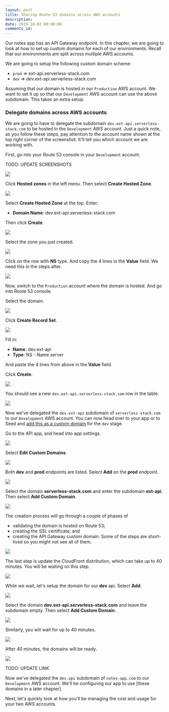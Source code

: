 ```yaml
---
layout: post
title: Sharing Route 53 domains across AWS accounts
description: 
date: 2019-10-02 00:00:00
comments_id: 
---
```


Our notes app has an API Gateway endpoint. In this chapter, we are going to look at how to set up custom domains for each of our environments. Recall that our environments are split across multiple AWS accounts.

We are going to setup the following custom domain scheme:

- `prod` ⇒ ext-api.serverless-stack.com
- `dev` ⇒ dev.ext-api.serverless-stack.com

Assuming that our domain is hosted in our `Production` AWS account. We want to set it up so that our `Development` AWS account can use the above subdomain. This takes an extra setup.

### Delegate domains across AWS accounts

We are going to have to delegate the subdomain `dev.ext-api.serverless-stack.com` to be hosted in the `Development` AWS account. Just a quick note, as you follow these steps, pay attention to the account name shown at the top right corner of the screenshot. It'll tell you which account we are working with.

First, go into your Route 53 console in your `Development` account.

TODO: UPDATE SCREENSHOTS

![](/assets/best-practices/sharing-route-53-domain-across-aws-accounts-1.png)

Click **Hosted zones** in the left menu. Then select **Create Hosted Zone**.

![](/assets/best-practices/sharing-route-53-domain-across-aws-accounts-2.png)

Select **Create Hosted Zone** at the top. Enter:

- **Domain Name**: dev.ext-api.serverless-stack.com

Then click **Create**.

![](/assets/best-practices/sharing-route-53-domain-across-aws-accounts-3.png)

Select the zone you just created.

![](/assets/best-practices/sharing-route-53-domain-across-aws-accounts-4.png)

Click on the row with **NS** type. And copy the 4 lines in the **Value** field. We need this in the steps after.

![](/assets/best-practices/sharing-route-53-domain-across-aws-accounts-5.png)

Now, switch to the `Production` account where the domain is hosted. And go into Route 53 console.

Select the domain.

![](/assets/best-practices/sharing-route-53-domain-across-aws-accounts-6.png)

Click **Create Record Set**.

![](/assets/best-practices/sharing-route-53-domain-across-aws-accounts-7.png)

Fill in:

- **Name**: dev.ext-api
- **Type**: NS - Name server

And paste the 4 lines from above in the **Value** field.

Click **Create**.

![](/assets/best-practices/sharing-route-53-domain-across-aws-accounts-8.png)

You should see a new `dev.ext-api.serverless-stack.com` row in the table.

![](/assets/best-practices/sharing-route-53-domain-across-aws-accounts-9.png)

Now we've delegated the `dev.ext-api` subdomain of `serverless-stack.com` to our `Development` AWS account. You can now head over to your app or to Seed and [add this as a custom domain](https://seed.run/docs/configuring-custom-domains) for the `dev` stage.

Go to the API app, and head into app settings.

![](/assets/best-practices/sharing-route-53-10.png)

Select **Edit Custom Domains**.

![](/assets/best-practices/sharing-route-53-11.png)

Both **dev** and **prod** endpoints are listed. Select **Add** on the **prod** endpoint.

![](/assets/best-practices/sharing-route-53-12.png)

Select the domain **serverless-stack.com** and enter the subdomain **ext-api**. Then select **Add Custom Domain**.

![](/assets/best-practices/sharing-route-53-13.png)

The creation process will go through a couple of phases of
- validating the domain is hosted on Route 53;
- creating the SSL certificate; and
- creating the API Gateway custom domain.
Some of the steps are short-lived so you might not see all of them.

![](/assets/best-practices/sharing-route-53-14.png)

The last step is update the CloudFront distribution, which can take up to 40 minutes. You will be waiting on this step.

![](/assets/best-practices/sharing-route-53-15.png)

While we wait, let's setup the domain for our **dev** api. Select **Add**.

![](/assets/best-practices/sharing-route-53-16.png)

Select the domain **dev.ext-api.serverless-stack.com** and leave the subdomain empty. Then select **Add Custom Domain**.

![](/assets/best-practices/sharing-route-53-17.png)

Similarly, you will wait for up to 40 minutes.

![](/assets/best-practices/sharing-route-53-18.png)

After 40 minutes, the domains will be ready.

![](/assets/best-practices/sharing-route-53-19.png)

TODO: UPDATE LINK

Now we've delegated the `dev.api` subdomain of `notes-app.com` to our `Development` AWS account. We'll be configuring our app to use [these domains in a later chapter].

Next, let's quickly look at how you'll be managing the cost and usage for your two AWS accounts.
